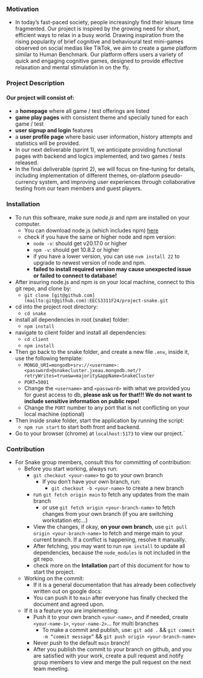 
### Motivation

- In today’s fast-paced society, people increasingly find their leisure time fragmented. Our project is inspired by the growing need for short, efficient ways to relax in a busy world. Drawing inspiration from the rising popularity of brief cognitive and behavioural test mini-games observed on social medias like TikTok, we aim to create a game platform similar to Human Benchmark. Our platform offers users a variety of quick and engaging cognitive games, designed to provide effective relaxation and mental stimulation in on the fly.

### Project Description

#### Our project will consist of:  
  - a **homepage** where all game / test offerings are listed  
  - **game play pages** with consistent theme and specially tuned for each game / test  
  - **user signup and login** features  
  - a **user profile page** where basic user information, history attempts and statistics will be provided.  
- In our next deliverable (sprint 1), we anticipate providing functional pages with backend and logics implemented, and two games / tests released.  
- In the final deliverable (sprint 2), we will focus on fine-tuning for details, including implementation of different themes, on-platform pseudo-currency system, and improving user experiences through collaborative testing from our team members and guest players.

### Installation

- To run this software, make sure *node.js* and *npm* are installed on your computer.  
  - You can download node.js (which includes npm) [here](https://nodejs.org/en) 
  - check if you have the same or higher node and npm version:
    - `node -v`: should get v20.17.0 or higher
    - `npm -v`: should get 10.8.2 or higher
    - if you have a lower version, you can use `nvm install 22` to upgrade to newest version of node and npm.
    - **failed to install required version may cause unexpected issue or failed to connect to database!** 
- After insuring node.js and npm is on your local machine, connect to this git repo, and clone by:  
  - `git clone [git@github.com](mailto:git@github.com):EECS3311F24/project-snake.git`
- cd into the project root directory:
  - `cd snake`  
- install all dependencies in root (snake) folder:
  - `npm install`
- navigate to client folder and install all dependencies:
  - `cd client`
  - `npm install`
- Then go back to the snake folder, and create a new file `.env`, inside it, use the following template:
  - `MONGO_URI=mongodb+srv://<username>:<password>@snakecluster.jxeau.mongodb.net/?retryWrites=true&w=majority&appName=SnakeCluster` 
  - `PORT=5001`
  - Change the `<username>` and `<password>` with what we provided you for guest access to db, **please ask us for that!!! We do not want to include sensitive information on public repo!**
  - Change the `PORT` number to any port that is not conflicting on your local machine (optional)
- Then inside snake folder, start the application by running the script: 
  - `npm run start` to start both front and backend.
- Go to your browser (chrome) at `localhost:5173` to view our project.`

### Contribution

- For Snake group members, consult this for committing of contribution:  
  - Before you start working, always run:  
    - `git checkout <your-name>` to go to your own branch  
      - If you don’t have your own branch, run:  
        - `git checkout -b <your-name>` to create a new branch  
    - run `git fetch origin main` to fetch any updates from the main branch
      - or use `git fetch origin <your-branch-name>` to fetch changes from your own branch (if you are switching workstation etc...)
    - View the changes, if okay, **on your own branch**, use `git pull origin <your-branch-name>` to fetch and merge main to your current branch. If a conflict is happening, resolve it manually.  
    - After fetching, you may want to run `npm install` to update all dependencies, because the `node_modules` is not included in the git repo.
    - check more on the **Intallation** part of this document for how to start the project.
  - Working on the commit:  
    - If it is a general documentation that has already been collectively written out on google docs:  
    - You can push it to `main` after everyone has finally checked the document and agreed upon.  
  - If it is a feature you are implementing:  
    - Push it to your own branch `<your-name>`, and if needed, create `<your-name-1>`, `<your-name-2>`... for multi branches  
      - To make a commit and publish, use: `git add .` && `git commit -m “commit message”` && `git push origin <your-branch-name>`  
    - Never push to the default `main` branch!  
    - After you publish the commit to your branch on github, and you are satisfied with your work, create a pull request and notify group members to view and merge the pull request on the next team meeting.
